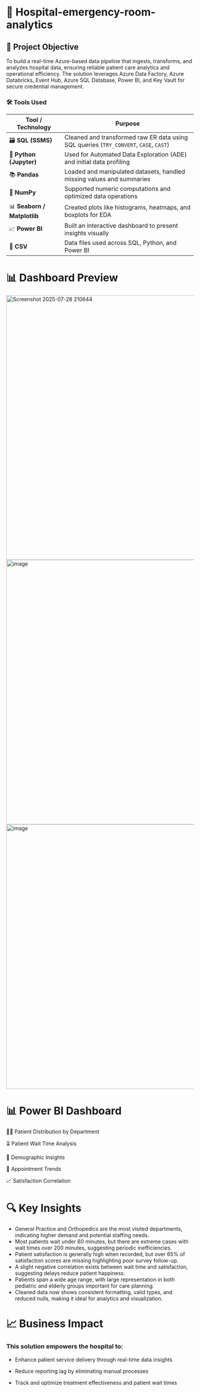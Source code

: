# 🏥 Hospital-emergency-room-analytics

## 🎯 Project Objective

To build a real-time Azure-based data pipeline that ingests, transforms, and analyzes hospital data, ensuring reliable patient care analytics and operational efficiency. The solution leverages Azure Data Factory, Azure Databricks, Event Hub, Azure SQL Database, Power BI, and Key Vault for secure credential management.


###  🛠️ Tools Used

| Tool / Technology    | Purpose                                                                 |
|----------------------|-------------------------------------------------------------------------|
| 🗃️ **SQL (SSMS)**        | Cleaned and transformed raw ER data using SQL queries (`TRY_CONVERT`, `CASE`, `CAST`) |
| 🐍 **Python (Jupyter)**  | Used for Automated Data Exploration (ADE) and initial data profiling |
| 📚 **Pandas**            | Loaded and manipulated datasets, handled missing values and summaries |
| 🔢 **NumPy**             | Supported numeric computations and optimized data operations          |
| 📊 **Seaborn / Matplotlib** | Created plots like histograms, heatmaps, and boxplots for EDA         |
| 📈 **Power BI**          | Built an interactive dashboard to present insights visually           |
| 📁 **CSV**               | Data files used across SQL, Python, and Power BI                       |




# 📊 Dashboard Preview

<img width="1170" height="710" alt="Screenshot 2025-07-28 210644" src="https://github.com/user-attachments/assets/ff4eb8b0-f29d-418b-994a-2b795dc3b438" />

<img width="1170" height="710" alt="image" src="https://github.com/user-attachments/assets/79d35cba-9650-4331-af0b-5554e2e51dda" />

<img width="1170" height="710" alt="image" src="https://github.com/user-attachments/assets/5036d0fd-a103-43f6-a091-13078f4ceacd" />



# 📊 Power BI Dashboard


🧑‍⚕️ Patient Distribution by Department

⏳ Patient Wait Time Analysis 

👥 Demographic Insights

📅 Appointment Trends 

📈 Satisfaction Correlation 


# 🔍 Key Insights

- General Practice and Orthopedics are the most visited departments, indicating higher demand and potential staffing needs.
- Most patients wait under 60 minutes, but there are extreme cases with wait times over 200 minutes, suggesting periodic inefficiencies.
- Patient satisfaction is generally high when recorded, but over 65% of satisfaction scores are missing highlighting poor survey follow-up.
- A slight negative correlation exists between wait time and satisfaction, suggesting delays reduce patient happiness.
- Patients span a wide age range, with large representation in both pediatric and elderly groups important for care planning.
- Cleaned data now shows consistent formatting, valid types, and reduced nulls, making it ideal for analytics and visualization.


# 📈 Business Impact

### This  solution empowers the hospital to:

- Enhance patient service delivery through real-time data insights

- Reduce reporting lag by eliminating manual processes

- Track and optimize treatment effectiveness and patient wait times

























































